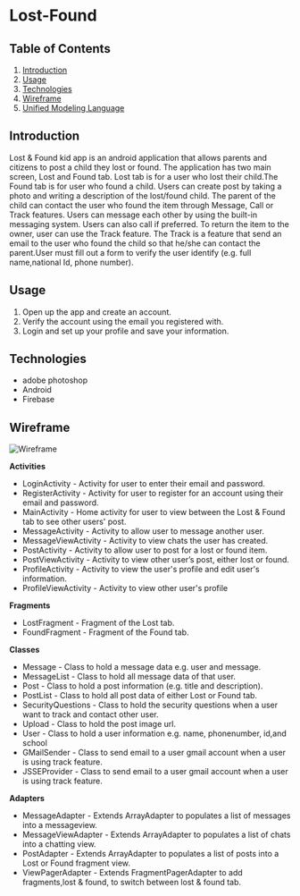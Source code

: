 
# Lost-Found

## Table of Contents

1. [Introduction](#Introduction)
2. [Usage](#Usage)
3. [Technologies](#Technologies)
4. [Wireframe](#Wireframe)
5. [Unified Modeling Language](#Unified-Modeling-Language)

## Introduction

Lost & Found kid app is an android application that allows parents and citizens to post a child they lost or found. The application has two main screen, Lost and Found tab. Lost tab is for a user who lost their child.The Found tab is for user who found a child. Users can create post by taking a photo and writing a description of the lost/found child. The parent of the child can contact the user who found the item through Message, Call or Track features. Users can message each other by using the built-in messaging system. Users can also call if preferred. To return the item to the owner, user can use the Track feature. The Track is a feature that send an email to the user who found the child so that he/she can contact the parent.User must fill out a form to verify the user identify (e.g. full name,national Id, phone number).


## Usage
1) Open up the app and create an account.
2) Verify the account using the email you registered with.
3) Login and set up your profile and save your information.

## Technologies
- adobe photoshop
- Android
- Firebase

## Wireframe    

![Wireframe](./imgs/wireframe.png)


**Activities**  
- LoginActivity - Activity for user to enter their email and password.   
- RegisterActivity - Activity for user to register for an account using their email and password.   
- MainActivity - Home activity for user to view between the Lost & Found tab to see other users' post. 
- MessageActivity - Activity to allow user to message another user.
- MessageViewActivity - Activity to view chats the user has created.
- PostActivity - Activity to allow user to post for a lost or found item.
- PostViewActivity - Activity to view other user’s post, either lost or found.
- ProfileActivity - Activity to view the user's profile and edit user's information.
- ProfileViewActivity - Activity to view other user's profile

**Fragments**  
- LostFragment - Fragment of the Lost tab.  
- FoundFragment - Fragment of the Found tab.  

**Classes**  
- Message - Class to hold a message data e.g. user and message.  
- MessageList - Class to hold all message data of that user.  
- Post - Class to hold a post information (e.g. title and description).  
- PostList - Class to hold all post data of either Lost or Found tab.  
- SecurityQuestions - Class to hold the security questions when a user want to track and contact other user.  
- Upload - Class to hold the post image url.   
- User - Class to hold a user information e.g. name, phonenumber, id,and school  
- GMailSender - Class to send email to a user gmail account when a user is using track feature.  
- JSSEProvider - Class to send email to a user gmail account when a user is using track feature.

**Adapters**  
- MessageAdapter - Extends ArrayAdapter to populates a list of messages into a messageview.
- MessageViewAdapter - Extends ArrayAdapter to populates a list of chats into a chatting view.
- PostAdapter - Extends ArrayAdapter to populates a list of posts into a Lost or Found fragment view.  
- ViewPagerAdapter - Extends FragmentPagerAdapter to add fragments,lost & found, to switch between lost & found tab.



